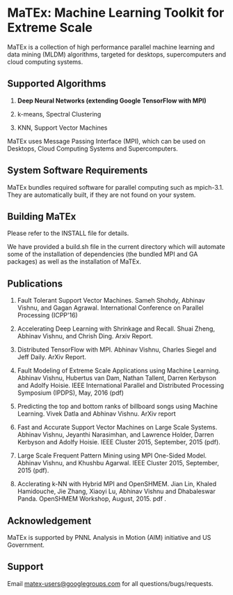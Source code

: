 MaTEx: Machine Learning Toolkit for Extreme Scale
=================================================

MaTEx is a collection of high performance parallel machine learning and
data mining (MLDM) algorithms, targeted for desktops, supercomputers
and cloud computing systems. 

Supported Algorithms
--------------------
1) **Deep Neural Networks (extending Google TensorFlow with MPI)**

2) k-means, Spectral Clustering

3) KNN, Support Vector Machines

MaTEx uses Message Passing Interface (MPI), which can be used on
Desktops, Cloud Computing Systems and Supercomputers.

System Software Requirements
-----------------------------
MaTEx bundles required software for parallel computing such as
mpich-3.1. They are automatically built, if they are not found on your system. 

Building MaTEx
--------------
Please refer to the INSTALL file for details.

We have provided a build.sh file in the current directory which will
automate some of the installation of dependencies (the bundled MPI and
GA packages) as well as the installation of MaTEx. 

Publications
------------
1) Fault Tolerant Support Vector Machines. Sameh Shohdy, Abhinav Vishnu, and
Gagan Agrawal. International Conference on Parallel Processing (ICPP'16)

2) Accelerating Deep Learning with Shrinkage and Recall. Shuai Zheng,
Abhinav Vishnu, and Chrish Ding. Arxiv Report.

3) Distributed TensorFlow with MPI. Abhinav Vishnu, Charles Siegel and Jeff
Daily. ArXiv Report.

4) Fault Modeling of Extreme Scale Applications using Machine Learning.
Abhinav Vishnu, Hubertus van Dam, Nathan Tallent, Darren Kerbyson and
Adolfy Hoisie. IEEE International Parallel and Distributed Processing
Symposium (IPDPS), May, 2016 (pdf)

5) Predicting the top and bottom ranks of billboard songs using Machine
Learning. Vivek Datla and Abhinav Vishnu. ArXiv report

6) Fast and Accurate Support Vector Machines on Large Scale Systems.
Abhinav Vishnu, Jeyanthi Narasimhan, and Lawrence Holder, Darren
Kerbyson and Adolfy Hoisie. IEEE Cluster 2015, September, 2015 (pdf).

7) Large Scale Frequent Pattern Mining using MPI One-Sided Model. Abhinav
Vishnu, and Khushbu Agarwal. IEEE Cluster 2015, September, 2015 (pdf).

8) Acclerating k-NN with Hybrid MPI and OpenSHMEM. Jian Lin, Khaled
Hamidouche, Jie Zhang, Xiaoyi Lu, Abhinav Vishnu and Dhabaleswar Panda.
OpenSHMEM Workshop, August, 2015. pdf .

Acknowledgement
---------------

MaTEx is supported by PNNL Analysis in Motion (AIM) initiative and US
Government.

Support
-------
Email matex-users@googlegroups.com for all questions/bugs/requests.
